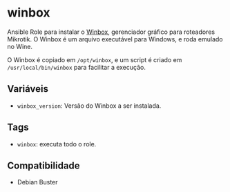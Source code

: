 # winbox

Ansible Role para instalar o [Winbox](http://www.mikrotik.com/), gerenciador
gráfico para roteadores Mikrotik. O Winbox é um arquivo executável para Windows,
e roda emulado no Wine.

O Winbox é copiado em `/opt/winbox`, e um script é criado em
`/usr/local/bin/winbox` para facilitar a execução.

## Variáveis

- `winbox_version`: Versão do Winbox a ser instalada.

## Tags

- `winbox`: executa todo o role.

## Compatibilidade

- Debian Buster

